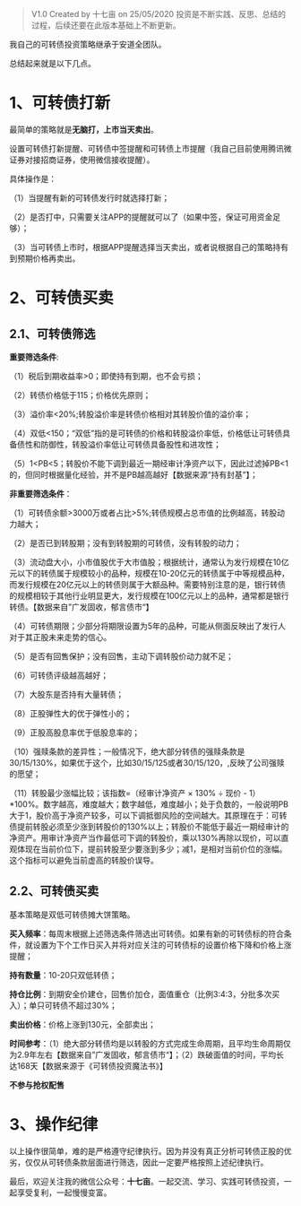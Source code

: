 > V1.0 Created by 十七亩 on 25/05/2020	
> 投资是不断实践、反思、总结的过程，后续还要在此版本基础上不断更新。

我自己的可转债投资策略继承于安道全团队。

总结起来就是以下几点。

# 1、可转债打新

最简单的策略就是**无脑打，上市当天卖出**。

设置可转债打新提醒、可转债中签提醒和可转债上市提醒（我自己目前使用腾讯微证券对接招商证券，使用微信接收提醒）。

具体操作是：

（1）当提醒有新的可转债发行时就选择打新；

（2）是否打中，只需要关注APP的提醒就可以了（如果中签，保证可用资金足够）；

（3）当可转债上市时，根据APP提醒选择当天卖出，或者说根据自己的策略持有到预期价格再卖出。

# 2、可转债买卖

## 2.1、可转债筛选

**重要筛选条件**:

（1）税后到期收益率>0；即使持有到期，也不会亏损；

（2）转债价格低于115；价格优先原则；

（3）溢价率<20%;转股溢价率是转债价格相对其转股价值的溢价率；

（4）双低<150；“双低”指的是可转债的价格和转股溢价率低，价格低让可转债具备债性和防御性，转股溢价率低让可转债具备股性和进攻性；

（5）1<PB<5；转股价不能下调到最近一期经审计净资产以下，因此过滤掉PB<1的，但同时根据量化经验，并不是PB越高越好【数据来源“持有封基”】；

**非重要筛选条件**：

（1）可转债余额>3000万或者占比>5%;转债规模占总市值的比例越高，转股动力越大；

（2）是否已到转股期；没有到转股期的可转债，没有转股的动力；

（3）流动盘大小，小市值股优于大市值股；根据统计，通常认为发行规模在10亿元以下的转债属于规模较小的品种，规模在10-20亿元的转债属于中等规模品种，而发行规模在20亿元以上的转债则属于大额品种。需要特别注意的是，银行转债的规模相较于其他行业明显更大，发行规模在100亿元以上的品种，通常都是银行转债。【数据来自”广发固收，郁言债市“】

（4）可转债期限；少部分将期限设置为5年的品种，可能从侧面反映出了发行人对于其正股未来走势的信心。

（5）是否有回售保护；没有回售，主动下调转股价动力就不足；

（6）可转债评级越高越好；

（7）大股东是否持有大量转债；

（8）正股弹性大的优于弹性小的；

（9）正股高股息率优于低股息率的；

（10）强赎条款的差异性；一般情况下，绝大部分转债的强赎条款是30/15/130%，如果优于这个，比如30/15/125或者30/15/120，,反映了公司强赎的愿望；

（11）转股最少涨幅比较；该指数=（经审计净资产 × 130% ÷ 现价 - 1）*100%。数字越高，难度越大；数字越低，难度越小；处于负数的，一般说明PB大于1，股价高于净资产较多，可以下调抵御风险的空间越大。其原理在于：可转债提前转股必须至少涨到转股价的130%以上；转股价不能低于最近一期经审计的净资产。用审计净资产当作最低可下调的转股价，乘以130%再除以现价，可以直观体现在当前价位下，提前转股至少要涨到多少；减1，是相对当前价位的涨幅。这个指标可以避免当前虚高的转股价误导。

## 2.2、可转债买卖

基本策略是双低可转债摊大饼策略。

**买入频率**：每周末根据上述筛选条件筛选出可转债。如果有新的可转债标的符合条件，就设置为下个工作日买入并将对应关注的可转债标的设置价格下降和价格上涨提醒；

**持有数量**：10-20只双低转债；

**持仓比例**：到期安全价建仓，回售价加仓，面值重仓（比例3:4:3，分批多次买入）；单只可转债不超过30%；

**卖出价格**：价格上涨到130元，全部卖出；

**时间参考**：（1）绝大部分转债均是以转股的方式完成生命周期，且平均生命周期仅为2.9年左右【数据来自”广发固收，郁言债市“】；（2）跌破面值的时间，平均长达168天【数据来源于《可转债投资魔法书》】

**不参与抢权配售**

# 3、操作纪律

以上操作很简单，难的是严格遵守纪律执行。因为并没有真正分析可转债正股的优劣，仅仅从可转债条款层面进行筛选，因此一定要严格按照上述纪律执行。

最后，欢迎关注我的微信公众号：**十七亩**。一起交流、学习、实践可转债投资，一起享受复利，一起慢慢变富。

